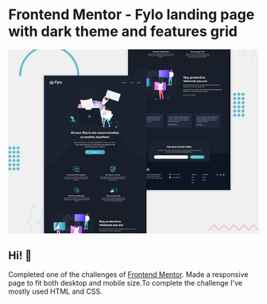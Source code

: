 # Frontend Mentor - Fylo landing page with dark theme and features grid

![Design preview for the Fylo landing page with dark theme and features grid challenge](./design/desktop-preview.jpg)

## Hi! 👋

Completed one of the challenges of [Frontend Mentor](www.frontendmentor.io). Made a responsive page to fit both desktop and mobile size.To complete the challenge I've mostly used HTML and CSS.
